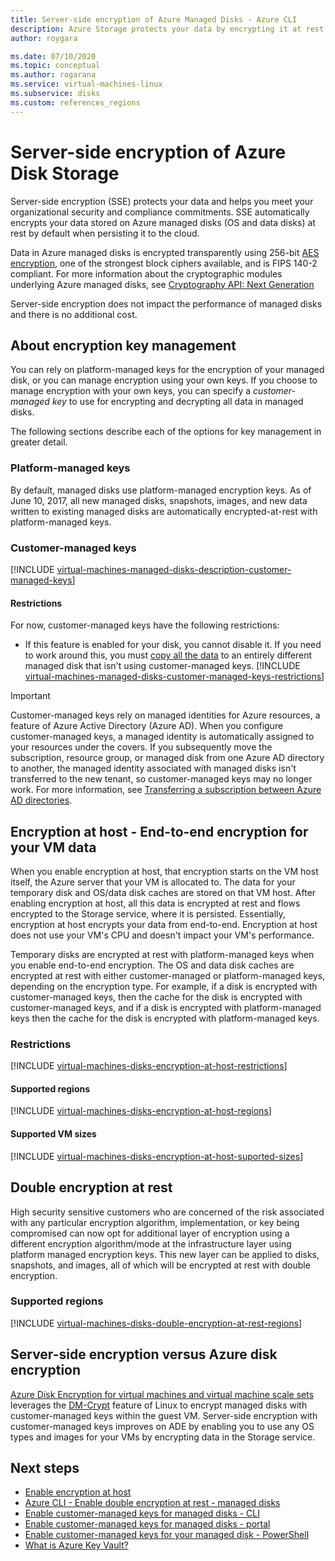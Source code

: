 ```yaml
---
title: Server-side encryption of Azure Managed Disks - Azure CLI
description: Azure Storage protects your data by encrypting it at rest before persisting it to Storage clusters. You can rely on Microsoft-managed keys for the encryption of your managed disks, or you can use customer-managed keys to manage encryption with your own keys.
author: roygara

ms.date: 07/10/2020
ms.topic: conceptual
ms.author: rogarana
ms.service: virtual-machines-linux
ms.subservice: disks
ms.custom: references_regions
---
```


# Server-side encryption of Azure Disk Storage

Server-side encryption (SSE) protects your data and helps you meet your organizational security and compliance commitments. SSE automatically encrypts your data stored on Azure managed disks (OS and data disks) at rest by default when persisting it to the cloud. 

Data in Azure managed disks is encrypted transparently using 256-bit [AES encryption](https://en.wikipedia.org/wiki/Advanced_Encryption_Standard), one of the strongest block ciphers available, and is FIPS 140-2 compliant. For more information about the cryptographic modules underlying Azure managed disks, see [Cryptography API: Next Generation](https://docs.microsoft.com/windows/desktop/seccng/cng-portal)

Server-side encryption does not impact the performance of managed disks and there is no additional cost. 

## About encryption key management

You can rely on platform-managed keys for the encryption of your managed disk, or you can manage encryption using your own keys. If you choose to manage encryption with your own keys, you can specify a *customer-managed key* to use for encrypting and decrypting all data in managed disks. 

The following sections describe each of the options for key management in greater detail.

### Platform-managed keys

By default, managed disks use platform-managed encryption keys. As of June 10, 2017, all new managed disks, snapshots, images, and new data written to existing managed disks are automatically encrypted-at-rest with platform-managed keys.

### Customer-managed keys

[!INCLUDE [virtual-machines-managed-disks-description-customer-managed-keys](../../../includes/virtual-machines-managed-disks-description-customer-managed-keys.md)]

#### Restrictions

For now, customer-managed keys have the following restrictions:

- If this feature is enabled for your disk, you cannot disable it.
    If you need to work around this, you must [copy all the data](disks-upload-vhd-to-managed-disk-cli.md#copy-a-managed-disk) to an entirely different managed disk that isn't using customer-managed keys.
[!INCLUDE [virtual-machines-managed-disks-customer-managed-keys-restrictions](../../../includes/virtual-machines-managed-disks-customer-managed-keys-restrictions.md)]

> [!IMPORTANT]
> Customer-managed keys rely on managed identities for Azure resources, a feature of Azure Active Directory (Azure AD). When you configure customer-managed keys, a managed identity is automatically assigned to your resources under the covers. If you subsequently move the subscription, resource group, or managed disk from one Azure AD directory to another, the managed identity associated with managed disks isn't transferred to the new tenant, so customer-managed keys may no longer work. For more information, see [Transferring a subscription between Azure AD directories](../../active-directory/managed-identities-azure-resources/known-issues.md#transferring-a-subscription-between-azure-ad-directories).

## Encryption at host - End-to-end encryption for your VM data

When you enable encryption at host, that encryption starts on the VM host itself, the Azure server that your VM is allocated to. The data for your temporary disk and OS/data disk caches are stored on that VM host. After enabling encryption at host, all this data is encrypted at rest and flows encrypted to the Storage service, where it is persisted. Essentially, encryption at host encrypts your data from end-to-end. Encryption at host does not use your VM's CPU and doesn't impact your VM's performance. 

Temporary disks are encrypted at rest with platform-managed keys when you enable end-to-end encryption. The OS and data disk caches are encrypted at rest with either customer-managed or platform-managed keys, depending on the encryption type. For example, if a disk is encrypted with customer-managed keys, then the cache for the disk is encrypted with customer-managed keys, and if a disk is encrypted with platform-managed keys then the cache for the disk is encrypted with platform-managed keys.

### Restrictions

[!INCLUDE [virtual-machines-disks-encryption-at-host-restrictions](../../../includes/virtual-machines-disks-encryption-at-host-restrictions.md)]

#### Supported regions

[!INCLUDE [virtual-machines-disks-encryption-at-host-regions](../../../includes/virtual-machines-disks-encryption-at-host-regions.md)]

#### Supported VM sizes

[!INCLUDE [virtual-machines-disks-encryption-at-host-suported-sizes](../../../includes/virtual-machines-disks-encryption-at-host-suported-sizes.md)]

## Double encryption at rest

High security sensitive customers who are concerned of the risk associated with any particular encryption algorithm, implementation, or key being compromised can now opt for additional layer of encryption using a different encryption algorithm/mode at the infrastructure layer using platform managed encryption keys. This new layer can be applied to disks, snapshots, and images, all of which will be encrypted at rest with double encryption.

### Supported regions

[!INCLUDE [virtual-machines-disks-double-encryption-at-rest-regions](../../../includes/virtual-machines-disks-double-encryption-at-rest-regions.md)]

## Server-side encryption versus Azure disk encryption

[Azure Disk Encryption for virtual machines and virtual machine scale sets](../../security/fundamentals/azure-disk-encryption-vms-vmss.md) leverages the [DM-Crypt](https://en.wikipedia.org/wiki/Dm-crypt) feature of Linux to encrypt managed disks with customer-managed keys within the guest VM.  Server-side encryption with customer-managed keys improves on ADE by enabling you to use any OS types and images for your VMs by encrypting data in the Storage service.

## Next steps

- [Enable encryption at host](disks-enable-host-based-encryption-cli.md)
- [Azure CLI - Enable double encryption at rest - managed disks](disks-enable-double-encryption-at-rest-cli.md)
- [Enable customer-managed keys for managed disks - CLI](disks-enable-customer-managed-keys-cli.md)
- [Enable customer-managed keys for managed disks - portal](disks-enable-customer-managed-keys-portal.md)
- [Enable customer-managed keys for your managed disk - PowerShell](../windows/disks-enable-customer-managed-keys-powershell.md)
- [What is Azure Key Vault?](../../key-vault/general/overview.md)
